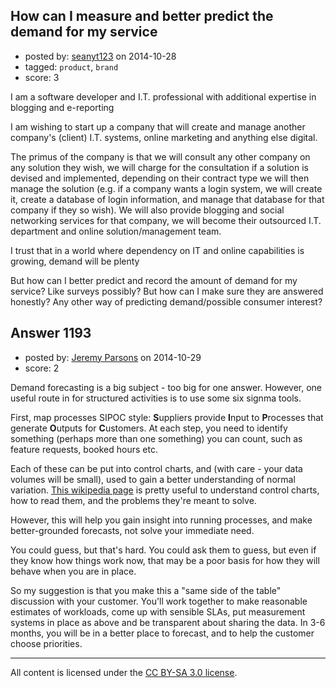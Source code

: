 ## How can I measure and better predict the demand for my service

- posted by: [seanyt123](https://stackexchange.com/users/4954085/seanyt123) on 2014-10-28
- tagged: `product`, `brand`
- score: 3

I am a software developer and I.T. professional with additional expertise in blogging and e-reporting

I am wishing to start up a company that will create and manage another company's (client) I.T. systems, online marketing and anything else digital.

The primus of the company is that we will consult any other company on any solution they wish, we will charge for the consultation if a solution is devised and implemented, depending on their contract type we will then manage the solution (e.g. if a company wants a login system, we will create it, create a database of login information, and manage that database for that company if they so wish). We will also provide blogging and social networking services for that company, we will become their outsourced I.T. department and online solution/management team.

I trust that in a world where dependency on IT and online capabilities is growing, demand will be plenty

But how can I better predict and record the amount of demand for my service? Like surveys possibly? But how can I make sure they are answered honestly? Any other way of predicting demand/possible consumer interest?


## Answer 1193

- posted by: [Jeremy Parsons](https://stackexchange.com/users/497810/jeremy-parsons) on 2014-10-29
- score: 2

<p>Demand forecasting is a big subject - too big for one answer. However, one useful route in for structured activities is to use some six signma tools.</p>

<p>First, map processes SIPOC style: <strong>S</strong>uppliers provide <strong>I</strong>nput to <strong>P</strong>rocesses that generate <strong>O</strong>utputs for <strong>C</strong>ustomers. At each step, you need to identify something (perhaps more than one something) you can count, such as feature requests, booked hours etc.</p>

<p>Each of these can be put into control charts, and (with care - your data volumes will be small), used to gain a better understanding of normal variation. <a href="http://en.wikipedia.org/wiki/Control_chart" rel="nofollow">This wikipedia page</a> is pretty useful to understand control charts, how to read them, and the problems they're meant to solve.</p>

<p>However, this will help you gain insight into running processes, and make better-grounded forecasts, not solve your immediate need.</p>

<p>You could guess, but that's hard. You could ask them to guess, but even if they know how things work now, that may be a poor basis for how they will behave when you are in place.</p>

<p>So my suggestion is that you make this a "same side of the table" discussion with your customer. You'll work together to make reasonable estimates of workloads, come up with sensible SLAs, put measurement systems in place as above and be transparent about sharing the data. In 3-6 months, you will be in a better place to forecast, and to help the customer choose priorities.</p>




---

All content is licensed under the [CC BY-SA 3.0 license](https://creativecommons.org/licenses/by-sa/3.0/).

